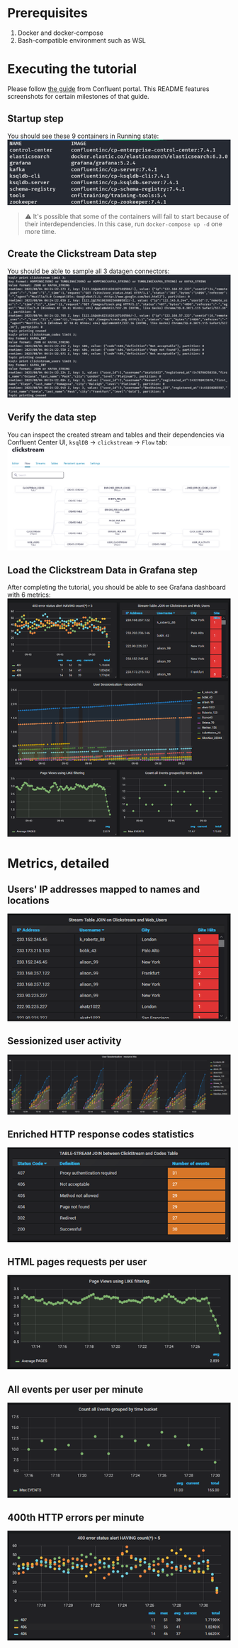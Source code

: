 # Prerequisites

1. Docker and docker-compose
2. Bash-compatible environment such as WSL

# Executing the tutorial

Please follow [the guide](https://docs.confluent.io/platform/current/tutorials/examples/clickstream/docs/index.html) from Confluent portal. This README features screenshots for certain milestones of that guide.

## Startup step

You should see these 9 containers in Running state:
![](readme_assets/startup_containers.png)

> ⚠ It's possible that some of the containers will fail to start because of their interdependencies. In this case, run `docker-compose up -d` one more time.

## Create the Clickstream Data step

You should be able to sample all 3 datagen connectors:
![](readme_assets/ksqldb_print_clickstream.png)

## Verify the data step

You can inspect the created stream and tables and their dependencies via Confluent Center UI, `ksqlDB` -> `clickstream` -> `Flow` tab:
![](readme_assets/confluent_cc_tables_flow.png)

## Load the Clickstream Data in Grafana step

After completing the tutorial, you should be able to see Grafana dashboard with 6 metrics:
![](readme_assets/grafana_clickstream_dashboard.png)

# Metrics, detailed

## Users' IP addresses mapped to names and locations
![](readme_assets/grafana_clickstream_user_mappings.png)

## Sessionized user activity
![](readme_assets/grafana_clickstream_sessions.png)

## Enriched HTTP response codes statistics
![](readme_assets/grafana_clickstream_http_statuses.png)

## HTML pages requests per user
![](readme_assets/grafana_clickstream_html_pages.png)

## All events per user per minute
![](readme_assets/grafana_clickstream_events_per_user_per_minute.png)

## 400th HTTP errors per minute
![](readme_assets/grafana_clickstream_400th_errors.png)
